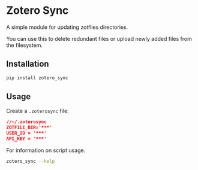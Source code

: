 # Zotero Sync

A simple module for updating zotflies directories.

You can use this to delete redundant files or upload newly added files from the filesystem.

## Installation

```zsh
pip install zotero_sync
```

## Usage

Create a `.zoterosync` file:

``` json
//~/.zoterosync
ZOTFILE_DIR='***'
USER_ID = '***'
API_KEY = '***'
```

For information on script usage.

```zsh
zotero_sync --help
```

